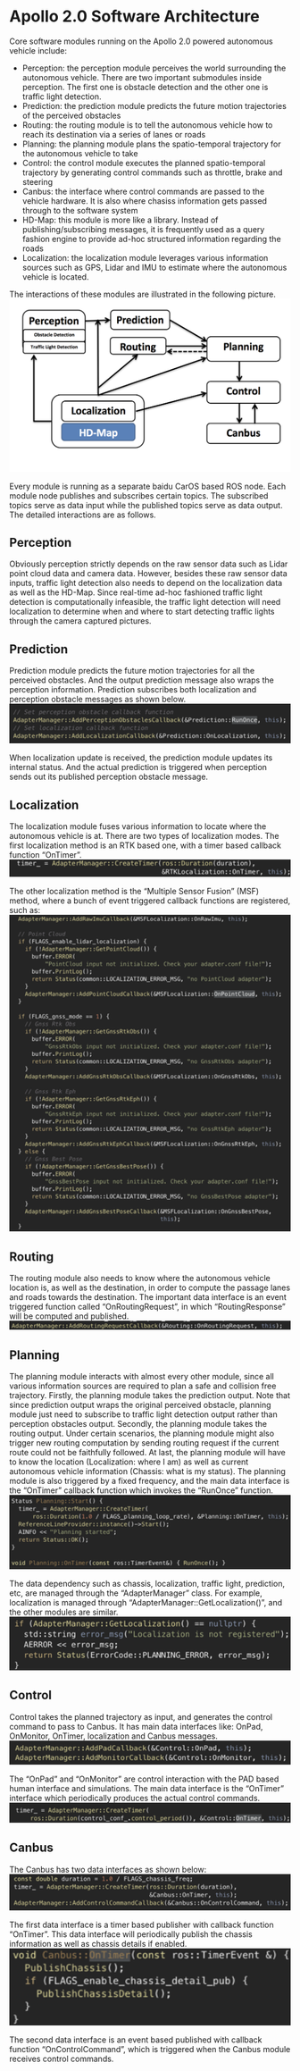 # Apollo 2.0 Software Architecture

Core software modules running on the Apollo 2.0 powered autonomous vehicle include:
* Perception: the perception module perceives the world surrounding the autonomous vehicle. There are two important submodules inside perception. The first one is obstacle detection and the other one is traffic light detection.
* Prediction: the prediction module predicts the future motion trajectories of the perceived obstacles
* Routing: the routing module is to tell the autonomous vehicle how to reach its destination via a series of lanes or roads
* Planning: the planning module plans the spatio-temporal trajectory for the autonomous vehicle to take
* Control: the control module executes the planned spatio-temporal trajectory by generating control commands such as throttle, brake and steering
* Canbus: the interface where control commands are passed to the vehicle hardware. It is also where chasiss information gets passed through to the software system
* HD-Map: this module is more like a library. Instead of publishing/subscribing messages, it is frequently used as a query fashion engine to provide ad-hoc structured information regarding the roads
* Localization: the localization module leverages various information sources such as GPS, Lidar and IMU to estimate where the autonomous vehicle is located.

The interactions of these modules are illustrated in the following picture.
![Software Architecture](images/Apollo_2_0_Software_Arch.png)

Every module is running as a separate baidu CarOS based ROS node. Each module node publishes and subscribes certain topics. The subscribed topics serve as data input while the published topics serve as data output. The detailed interactions are as follows.
## Perception
Obviously perception strictly depends on the raw sensor data such as Lidar point cloud data and camera data. However, besides these raw sensor data inputs, traffic light detection also needs to depend on the localization data as well as the HD-Map. Since real-time ad-hoc fashioned traffic light detection is computationally infeasible, the traffic light detection will need localization to determine when and where to start detecting traffic lights through the camera captured pictures.

## Prediction
Prediction module predicts the future motion trajectories for all the perceived obstacles. And the output prediction message also wraps the perception information. Prediction subscribes both localization and perception obstacle messages as shown below.
![Prediction](images/prediction.png)

When localization update is received, the prediction module updates its internal status. And the actual prediction is triggered when perception sends out its published perception obstacle message.

## Localization
The localization module fuses various information to locate where the autonomous vehicle is at. There are two types of localization modes. The first localization method is an RTK based one, with a timer based callback function  “OnTimer”.
![Localization](images/localization.png)

The other localization method is the “Multiple Sensor Fusion” (MSF) method, where a bunch of event triggered callback functions are registered, such as:
![Localization](images/localization_2.png)

## Routing
The routing module also needs to know where the autonomous vehicle location is, as well as the destination, in order to compute the passage lanes and roads towards the destination. The important data interface is an event triggered function called “OnRoutingRequest”, in which “RoutingResponse” will be computed and published.
![Routing](images/routing.png)

## Planning
The planning module interacts with almost every other module, since all various information sources are required to plan a safe and collision free trajectory. Firstly, the planning module takes the prediction output. Note that since prediction output wraps the original perceived obstacle, planning module just need to subscribe to traffic light detection output rather than perception obstacles output. Secondly, the planning module takes the routing output. Under certain scenarios, the planning module might also trigger new routing computation by sending routing request if the current route could not be faithfully followed. At last, the planning module will have to know the location (Localization: where I am) as well as current autonomous vehicle information (Chassis: what is my status).  The planning module is also triggered by a fixed frequency, and the main data interface is the “OnTimer” callback function which invokes the “RunOnce” function.
![Planning](images/planning_1.png)

The data dependency such as chassis, localization, traffic light, prediction, etc,  are managed through the “AdapterManager” class. For example, localization is managed through “AdapterManager::GetLocalization()”, and the other modules are similar.
![Planning](images/planning_2.png)

## Control
Control takes the planned trajectory as input, and generates the control command to pass to Canbus.  It has main data interfaces like: OnPad, OnMonitor, OnTimer, localization and Canbus messages.
![Control](images/control_1.png)

The “OnPad” and “OnMonitor” are control interaction with the PAD based human interface and simulations. The main data interface is the “OnTimer” interface which periodically produces the actual control commands.
![Control](images/control_2.png)

## Canbus
The Canbus has two data interfaces as shown below:
![Canbus](images/canbus_1.png)

The first data interface is a timer based publisher with callback function “OnTimer”. This data interface will periodically publish the chassis information as well as chassis details if enabled.
![Cansbus](images/canbus_2.png)

The second data interface is an event based published with callback function “OnControlCommand”, which is triggered when the Canbus module receives control commands.
